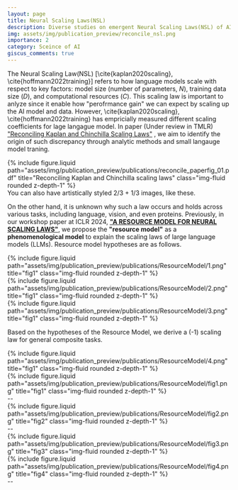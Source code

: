 ```yaml
---
layout: page
title: Neural Scaling Laws(NSL)
description: Diverse studies on emergent Neural Scaling Laws(NSL) of AI
img: assets/img/publication_preview/reconcile_nsl.png
importance: 2
category: Sceince of AI
giscus_comments: true
---
```


The Neural Scaling Law(NSL) [\cite{kaplan2020scaling}, \cite{hoffmann2022training}] refers to how language models scale with respect to key factors: model size (number of parameters, $N$), training data size ($D$), and computational resources ($C$). This scaling law is important to anlyze since it enable how "perofrmance gain" we can expect by scaling up the AI model and data.
However, \cite{kaplan2020scaling}, \cite{hoffmann2022training} has empricially measured different scaling coefficients for lage langague model. In paper (Under review in TMLR) <a href="https://arxiv.org/pdf/2406.12907">"Reconciling Kaplan and Chinchilla Scaling Laws"</a> , we aim to identify the origin of such discrepancy through analytic methods and small langauge model traning.

<div class="row justify-content-sm-center">
    <div class="col-sm-8 mt-3 mt-md-0">
        {% include figure.liquid path="assets/img/publication_preview/publications/reconcile_paperfig_01.pdf" title="Reconciling Kaplan and Chinchilla scaling laws" class="img-fluid rounded z-depth-1" %}
    </div>
</div>
<div class="caption">
    You can also have artistically styled 2/3 + 1/3 images, like these.
</div>

On the other hand, it is unknown why such a law occurs and holds across various tasks, including language, vision, and even proteins. Previously, in our workshop paper at ICLR 2024, <a href="https://arxiv.org/pdf/2402.05164">**"A RESOURCE MODEL FOR NEURAL SCALING LAWS"**</a>, we propose the **"resource model"** as a **phenomenological model** to explain the scaling laws of large language models (LLMs). Resource model hypotheses are as follows.

<div class="row justify-content-sm-center">
    <div class="col-sm-8 mt-3 mt-md-0">
        {% include figure.liquid path="assets/img/publication_preview/publications/ResourceModel/1.png" title="fig1" class="img-fluid rounded z-depth-1" %}
    </div>
</div>
<div class="row justify-content-sm-center">
    <div class="col-sm-8 mt-3 mt-md-0">
        {% include figure.liquid path="assets/img/publication_preview/publications/ResourceModel/2.png" title="fig1" class="img-fluid rounded z-depth-1" %}
    </div>
</div>
<div class="row justify-content-sm-center">
    <div class="col-sm-8 mt-3 mt-md-0">
        {% include figure.liquid path="assets/img/publication_preview/publications/ResourceModel/3.png" title="fig1" class="img-fluid rounded z-depth-1" %}
    </div>
</div>

Based on the hypotheses of the Resource Model, we derive a \(-1\) scaling law for general composite tasks.

<div class="row justify-content-sm-center">
    <div class="col-sm-6 mt-3 mt-md-0">
        {% include figure.liquid path="assets/img/publication_preview/publications/ResourceModel/4.png" title="fig1" class="img-fluid rounded z-depth-1" %}
    </div>
</div>


<div class="row justify-content-sm-center">
    <div class="col-sm-6 mt-3 mt-md-0">
        {% include figure.liquid path="assets/img/publication_preview/publications/ResourceModel/fig1.png" title="fig1" class="img-fluid rounded z-depth-1" %}
    </div>
</div>
<div class="caption">
--
</div>

<div class="row justify-content-sm-center">
    <div class="col-sm-6 mt-3 mt-md-0">
        {% include figure.liquid path="assets/img/publication_preview/publications/ResourceModel/fig2.png" title="fig2" class="img-fluid rounded z-depth-1" %}
    </div>
</div>
<div class="caption">
--
</div>

<div class="row justify-content-sm-center">
    <div class="col-sm-6 mt-3 mt-md-0">
        {% include figure.liquid path="assets/img/publication_preview/publications/ResourceModel/fig3.png" title="fig3" class="img-fluid rounded z-depth-1" %}
    </div>
    <div class="col-sm-6 mt-3 mt-md-0">
        {% include figure.liquid path="assets/img/publication_preview/publications/ResourceModel/fig4.png" title="fig4" class="img-fluid rounded z-depth-1" %}
    </div>
</div>
<div class="caption">
--
</div>


